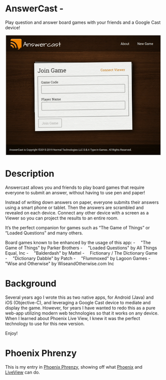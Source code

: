 # AnswerCast - 

Play question and answer board games with your friends and a Google Cast device!

![Answercast preview](assets/static/images/preview.gif "Answercast preview")

# Description

Answercast allows you and friends to play board games that require everyone to submit an answer, without
having to use pen and paper!

Instead of writing down answers on paper, everyone submits their answers using a smart phone or tablet.
Then the answers are scrambled and revealed on each device.
Connect any other device with a screen as a Viewer so you can project the results to an entire room.

It’s the perfect companion for games such as “The Game of Things” or “Loaded Questions” and many others.

Board games known to be enhanced by the usage of this app:
-  "The Game of Things" by Parker Brothers
-  "Loaded Questions" by All Things Equal, Inc
-  "Balderdash" by Mattel
-  Fictionary / The Dictionary Game
-  "Dictionary Dabble" by Patch
-  "Flummoxed" by Lagoon Games
-  "Wise and Otherwise" by WiseandOtherwise.com Inc

# Background

Several years ago I wrote this as two native apps, for Android (Java) and iOS (Objective-C), and leveraging a Google Cast
device to mediate and display the game. However, for years I have wanted to redo this as a pure web-app utilizing modern
web technologies so that it works on any device. When I learned about Phoenix Live View, I knew it was the perfect
technology to use for this new version.

Enjoy!

# Phoenix Phrenzy

This is my entry in [Phoenix Phrenzy](https://phoenixphrenzy.com),
showing off what [Phoenix](https://phoenixframework.org/)
and [LiveView](https://github.com/phoenixframework/phoenix_live_view) can do.


